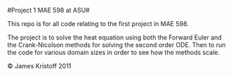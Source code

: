 #Project 1 MAE 598 at ASU#

This repo is for all code relating to the first project in MAE 598.

The project is to solve the heat equation using both the Forward Euler and the Crank-Nicolson methods for solving the second order ODE.  Then to run the code for various domain sizes in order to see how the methods scale.

&copy; James Kristoff 2011
